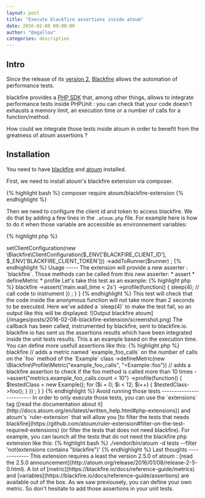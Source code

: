 ```yaml
---
layout: post
title: "Execute blackfire assertions inside atoum"
date: 2016-02-08 09:00:00
author: "@agallou"
categories: description
---
```


Intro
-----

Since the release of its [version 2](http://blog.blackfire.io/blackfire-v2-0-automate-performance-testing.html), [Blackfire](blackfire.io) allows the automation of performance tests.

blackfire provides a [PHP SDK](https://blackfire.io/docs/reference-guide/php-sdk) that, among other things, allows to integrate performance tests inside PHPUnit : you can check that your code doesn't exhausts a memory limit, an execution time or a number of calls for a function/method.

How could we integrate those tests inside atoum in order to benefit from the greatness of atoum assertions ?

Installation
------------

You need to have [blackfire](https://blackfire.io/docs/up-and-running/installation) and [atoum](http://docs.atoum.org/en/latest/getting_started.html#installation) installed.

First, we need to install atoum's blackfire extension via composer.

{% highlight bash %}
composer require atoum/blackfire-extension
{% endhighlight %}

Then we need to configure the client id and token to access blackfire. We do that by adding a few lines in the `.atoum.php` file. For example here is how to do it when those variable are accessible as environnement variables: 

{% highlight php %}
<?php

$extension = new mageekguy\atoum\blackfire\extension();
$extension
    ->setClientConfiguration(new \Blackfire\ClientConfiguration($_ENV['BLACKFIRE_CLIENT_ID'], $_ENV['BLACKFIRE_CLIENT_TOKEN']))
    ->addToRunner($runner)
;
{% endhighlight %}

Usage
-----

The extension will provide a new asserter : `blackfire`.

Those methods can be called from this new asserter: 

* assert
* defineMetric
* profile

Let's take this test as an example:

{% highlight php %}
<?php

namespace Tests\Units;

use Example as TestedClass;

use atoum;

class Example extends atoum
{
    public function testExemple()
    {
        $this
            ->blackfire
                ->assert('main.wall_time < 2s')
                ->profile(function() {
                    sleep(4);
                    // call code to instrument
                })
        ;
    }
}

{% endhighlight %}

This test will check that the code inside the anonymous function will not take more than 2 seconds to be executed.

Here we've added a `sleep(4)` to make the test fail, so an output like this will be displayed:

![Output blackfire atoum](/images/posts/2016-02-08-blackfire-extension/screenshot.png)

The callback has been called, instrumented by blackfire, sent to blackfire.io. blackfire.io has sent us the assertions results which have been integrated inside the unit tests results.

This a an example based on the execution time. You can define more usefull assertions like this:

{% highlight php %}
<?php

namespace Tests\Units;

use Example as TestedClass;

use atoum;

class Example extends atoum
{
    public function testExemple()
    {
        $this
            ->blackfire
                // adds a metric named `example_foo_calls` on the number of calls on the `foo` method of the `Example` class
                ->defineMetric(new \Blackfire\Profile\Metric("example_foo_calls", "=Example::foo"))

                // adds a blackfire assertion to check if the foo method is called more than 10 times
                ->assert("metrics.example_foo_calls.count < 10")

                ->profile(function() {
                    $testedClass = new Example();
                    for ($i = 0; $i < 12; $i++) {
                        $testedClass->foo();
                    }
                })
        ;
    }
}

{% endhighlight %}


Avoid running those tests
-------------------------

In order to only execute those tests, you can use the `extensions` tag ([read the documentation about it](http://docs.atoum.org/en/latest/written_help.html#php-extensions)) and atoum's `ruler-extension` that will allow you [to filter the tests that needs blackfire](https://github.com/atoum/ruler-extension#filter-on-the-test-required-extensions) (or filter the tests that does not need blackfire).

For example, you can launch all the tests that do not need the blackfire php extension like this:

{% highlight bash %}
./vendor/bin/atoum -d tests --filter 'not(extensions contains "blackfire")'
{% endhighlight %}


Last thoughts
-------------

This extension requires a least the version 2.5.0 of atoum : [read the 2.5.0 announcement](http://atoum.org/release/2016/01/08/release-2-5-0.html).

A lot of [metric](https://blackfire.io/docs/reference-guide/metrics) and [variables](https://blackfire.io/docs/reference-guide/assertions) are available out of the box. As we saw previousely, you can define your own metric. So don't hesitate to add those assertions in your unit tests.

